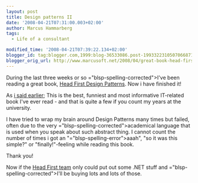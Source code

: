 ```yaml
---
layout: post
title: Design patterns II
date: '2008-04-21T07:31:00.003+02:00'
author: Marcus Hammarberg
tags:
  - Life of a consultant

modified_time: '2008-04-21T07:39:22.134+02:00'
blogger_id: tag:blogger.com,1999:blog-36533086.post-1993322310507066871
blogger_orig_url: http://www.marcusoft.net/2008/04/great-book-head-first-design-patterns.html
---
```


During the last three weeks or so <span>="blsp-spelling-corrected">I've</span> been reading a great book,
[Head First Design
Patterns](http://www.oreilly.com/catalog/hfdesignpat/). Now i have
finished it!

As [i said
earlier](http://www.marcusoft.net/2008/04/design-patterns.html); This is
the best, funniest and most informative IT-related book <span
id="SPELLING_ERROR_1" class="blsp-spelling-corrected">I've</span> ever
read - and that is quite a few if you count my years at the
university.

I have tried to wrap my brain around Design Patterns many times but
failed, often due to the very <span>="blsp-spelling-corrected">academical</span> language that is used
when you speak about such abstract thing. I cannot <span
id="SPELLING_ERROR_3" class="blsp-spelling-corrected">count</span> the
number of times i got an "<span>="blsp-spelling-error">aaah</span>", "so it was this simple?" or
"finally!"-feeling while reading this book.

Thank you!

Now if the [Head First team](http://www.headfirstlabs.com/) only could
put out some .NET stuff and <span>="blsp-spelling-corrected">I'll</span> be <span
id="SPELLING_ERROR_6" class="blsp-spelling-corrected">buying</span> lots
and lots of those.

